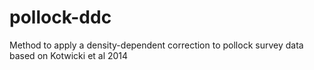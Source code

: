 # pollock-ddc
Method to apply a density-dependent correction to pollock survey data based on Kotwicki et al 2014
